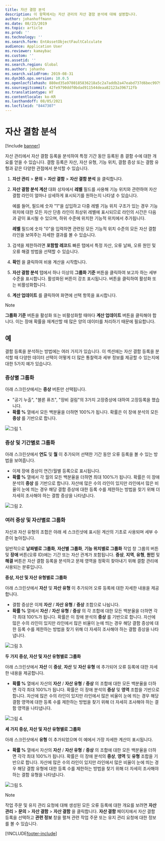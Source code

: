 ```yaml
---
title: 자산 결함 분석
description: 이 항목에서는 자산 관리의 자산 결함 분석에 대해 설명합니다.
author: johanhoffmann
ms.date: 08/23/2019
ms.topic: article
ms.prod: ''
ms.technology: ''
ms.search.form: EntAssetObjectFaultCalculate
audience: Application User
ms.reviewer: kamaybac
ms.custom: ''
ms.assetid: ''
ms.search.region: Global
ms.author: johanho
ms.search.validFrom: 2019-08-31
ms.dyn365.ops.version: 10.0.5
ms.openlocfilehash: 880ed35a9780185836218a5c2a7addb2a47eabd737d6bec99794ecb7a0959791
ms.sourcegitcommit: 42fe9790ddf0bdad911544deaa82123a396712fb
ms.translationtype: HT
ms.contentlocale: ko-KR
ms.lasthandoff: 08/05/2021
ms.locfileid: "8447307"
---
```

# <a name="asset-fault-analysis"></a>자산 결함 분석

[!include [banner](../../includes/banner.md)]

 

자산 관리에서 자산 결함 등록을 분석하여 특정 기간 동안 등록된 총 결함 수에 대한 개요를 얻을 수 있습니다. 결함 등록은 자산, 자산 유형, 기능 위치, 결함 증상 또는 결함 유형과 같은 다양한 관점에서 분석할 수 있습니다.

1. **자산 관리** > **문의** > **자산 결함** > **자산 결함 분석** 을 클릭합니다.

2. **자산 결함 분석 계산** 대화 상자에서 **레벨** 필드를 사용해 기능 위치와 관련하여 자산 결함 라인이 얼마나 상세하게 표시되기를 원하는지 나타낼 수 있습니다. 

    예를 들어, 필드에 숫자 "1"을 삽입하고 다중 레벨 기능 위치 구조가 있는 경우 기능 위치에 대한 모든 자산 단층 라인이 최상위 레벨에 표시되므로 라인의 시간은 다음과 같이 표시될 수 있으며, 하위 수준에 위치한 기능적 위치에서 추가됩니다. 
        
    **레벨** 필드에 숫자 "0"을 입력하면 관련된 모든 기능적 위치 수준의 모든 자산 결함 라인을 보여주는 자세한 결과를 볼 수 있습니다.

3. 검색을 제한하려면 **포함할 레코드** 빠른 탭에서 특정 자산, 오류 날짜, 오류 원인 및 오류 해결 방법을 선택할 수 있습니다.

4. **확인** 을 클릭하여 비용 계산을 시작합니다.

5. **자산 결함 분석** 탭에서 하나 이상의 **그룹화 기준** 버튼을 클릭하여 보고자 하는 세부 수준을 표시합니다. 활성화된 버튼이 강조 표시됩니다. 버튼을 클릭하여 활성화 또는 비활성화합니다.

6. **계산 업데이트** 를 클릭하여 화면에 선택 항목을 표시합니다. 

>[!NOTE]
>**그룹화 기준** 버튼을 활성화 또는 비활성화할 때마다 **계산 업데이트** 버튼을 클릭해야 합니다. 이는 장애 확률을 재계산할 때 많은 양의 데이터를 처리하기 때문에 필요합니다.

## <a name="examples"></a>예

결함 등록을 분석하는 방법에는 여러 가지가 있습니다. 이 섹션에는 자산 결함 등록을 분석할 때 다양한 데이터 선택이 어떻게 더 많은 통찰력과 세부 정보를 제공할 수 있는지에 대한 5가지 예가 있습니다.

### <a name="group-by-symptoms"></a>증상별 그룹화

아래 스크린샷에서는 **증상** 버튼만 선택됩니다.

- "공기 누출", "블론 퓨즈", "장비 걸림"의 3가지 고장증상에 대하여 고장등록을 했습니다.  
- **확률 %** 열에서 모든 백분율을 더하면 100%가 됩니다. 확률은 이 장애 분석의 모든 **증상** 를 기반으로 합니다.

![그림 1.](media/06-controlling-and-reporting.png)

### <a name="group-by-symptoms-and-time-period"></a>증상 및 기간별로 그룹화

아래 스크린샷에서 **연도** 및 **월** 이 추가되어 선택한 기간 동안 오류 등록을 볼 수 있는 방법을 보여줍니다.

- 이제 장애 증상이 연간/월별 등록으로 표시됩니다.  
- **확률 %** 열에서 각 월의 모든 백분율을 더하면 최대 100%가 됩니다. 확률은 이 장애 분석의 **증상** 를 기반으로 합니다. 자산에 많은 수의 라인이 있지만 라인에서 많은 비율이 눈에 띄는 경우 해당 결함 증상에 대한 등록 수를 제한하는 방법을 찾기 위해 더 자세히 조사해야 하는 결함 증상을 나타냅니다.

![그림 2.](media/07-controlling-and-reporting.png)

### <a name="group-by-multiple-symptoms-and-assets"></a>여러 증상 및 자산별로 그룹화

자산과 자산 유형의 조합은 아래 세 스크린샷에 표시된 계산의 기초로 사용되며 세부 수준이 높아집니다.  

일반적으로 **날짜별로 그룹화**, **자산별 그룹화**, **기능 위치별로 그룹화** 작업 창 그룹의 버튼 및 **장애** 버튼(오류 ID)에는 기간 또는 자산 관계가 포함됩니다. **증상**, **지역**, **유형**, **원인** 및 **해결** 버튼은 자산 결함 등록을 분석하고 문제 영역을 정확히 찾아내기 위해 결함 관리에 사용되는 분류입니다.  

**증상, 자산 및 자산 유형별로 그룹화**

아래 스크린샷에서 **자산** 및 **자산 유형** 이 추가되어 오류 등록에 대한 자세한 내용을 제공합니다.

- 결함 증상은 이제 **자산** / **자산 유형** / **증상** 조합으로 나뉩니다.  
- **확률 %** 열에서 **자산** / **자산 유형** / **증상** 의 각 조합에 대한 모든 백분율을 더하면 각각 최대 100%가 됩니다. 확률은 이 장애 분석의 **증상** 를 기반으로 합니다. 자산에 많은 수의 라인이 있지만 라인에서 많은 비율이 눈에 띄는 경우 해당 결함 증상에 대한 등록 수를 제한하는 방법을 찾기 위해 더 자세히 조사해야 하는 결함 증상을 나타냅니다.

![그림 3.](media/08-controlling-and-reporting.png)

**두 가지 증상, 자산 및 자산 유형별로 그룹화**

아래 스크린샷에서 **자산** 이 **증상**, **자산** 및 **자산 유형** 에 추가되어 오류 등록에 대한 자세한 내용을 제공합니다.

- **확률 %** 열에서 자산의 **자산** / **자산 유형** / **증상** 의 조합에 대한 모든 백분율을 더하면 각각 최대 100%가 됩니다. 확률은 이 장애 분석의 **증상** 및 **영역** 조합을 기반으로 합니다. 자산에 많은 수의 라인이 있지만 라인에서 많은 비율이 눈에 띄는 경우 해당 결함 영역에 대한 등록 수를 제한하는 방법을 찾기 위해 더 자세히 조사해야 하는 결함 영역을 나타냅니다.  

![그림 4.](media/09-controlling-and-reporting.png)

**세 가지 증상, 자산 및 자산 유형별로 그룹화**

아래 스크린샷에서 **유형** 이 추가되었으며 이 예에서 가장 자세한 계산이 표시됩니다.
 
- **확률 %** 열에서 자산의 **자산** / **자산 유형** / **증상** 의 조합에 대한 모든 백분율을 더하면 각각 최대 100%가 됩니다. 확률은 이 장애 분석의 **증상**, **영역** 및 **유형** 조합을 기반으로 합니다. 자산에 많은 수의 라인이 있지만 라인에서 많은 비율이 눈에 띄는 경우 해당 결함 유형에 대한 등록 수를 제한하는 방법을 찾기 위해 더 자세히 조사해야 하는 결함 유형을 나타냅니다.

![그림 5.](media/10-controlling-and-reporting.png)


>[!NOTE]
>작업 주문 및 유지 관리 요청에 대해 생성된 모든 오류 등록에 대한 개요를 보려면 **자산 관리** > **문의** > **자산 결함** > **자산 결함** 을 클릭합니다. **자산 결함** 페이지에서 자산 결함 등록을 선택하고 **관련 정보** 창을 펼쳐 관련 작업 주문 또는 유지 관리 요청에 대한 정보를 볼 수 있습니다.



[!INCLUDE[footer-include](../../../includes/footer-banner.md)]